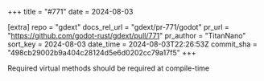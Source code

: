+++
title = "#771"
date = 2024-08-03

[extra]
repo = "gdext"
docs_rel_url = "gdext/pr-771/godot"
pr_url = "https://github.com/godot-rust/gdext/pull/771"
pr_author = "TitanNano"
sort_key = 2024-08-03
date_time = 2024-08-03T22:26:53Z
commit_sha = "498cb29002b9a404c28124d5e6d0202cc79a17f5"
+++

Required virtual methods should be required at compile-time
